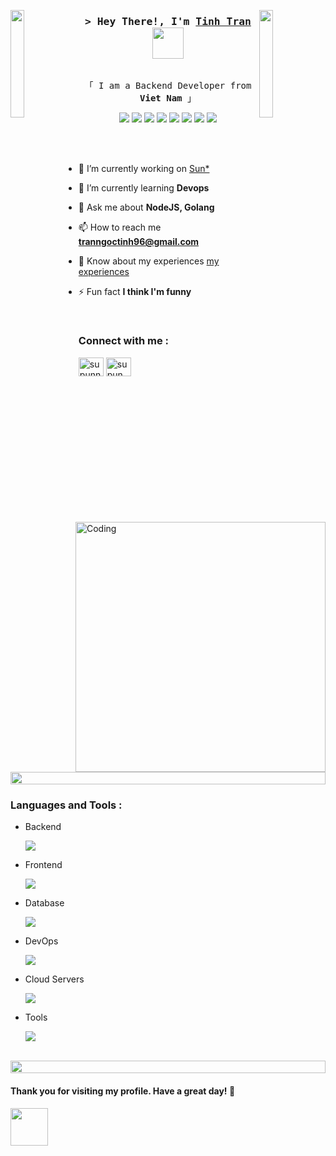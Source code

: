 <img align="left" src="https://user-images.githubusercontent.com/65187002/144930161-2f783401-8d27-4fdf-a2f7-cc0ba32f1f1f.gif" width="21%" style="display:inline;"><img align="right" src="https://user-images.githubusercontent.com/65187002/144930161-2f783401-8d27-4fdf-a2f7-cc0ba32f1f1f.gif" width="21%" style="display:inline;">


<h3 align="center">
        <samp>&gt; Hey There!, I'm
                <b>
                  <a target="_blank" href="https://alsiam.com">Tinh Tran</a>
                  <img src="https://media.giphy.com/media/mGcNjsfWAjY5AEZNw6/giphy.gif" width="50">
                </b>
        </samp>
</h3>

<p align="center">
  <samp>
    <!-- <a href="https://www.facebook.com/tinh.trannnn/">「 Facebook Me 」</a> -->
    <br>
    「 I am a Backend Developer from <b>Viet Nam</b> 」
    <br>

  </samp>
</p>




<p align="center">
<img src="https://img.shields.io/badge/-JavaScript-black?style=flat-square&logo=javascript"/>
<img src="https://img.shields.io/badge/-Golang-black?style=flat-square&logo=go"/>
<img src="https://img.shields.io/badge/-Nodejs-black?style=flat-square&logo=Node.js"/>
<img src="https://img.shields.io/badge/-Expressjs-black?style=flat-square&logo=Express.js"/>
<img src="https://img.shields.io/badge/-React-black?style=flat-square&logo=react"/>
<img src="https://img.shields.io/badge/-MongoDB-black?style=flat-square&logo=mongodb"/>
<img src="https://img.shields.io/badge/-MySQL-black?style=flat-square&logo=mysql"/>
<img src="https://img.shields.io/badge/-GitHub-black?style=flat-square&logo=github"/>
</p>

<img align="right" alt="Coding" width="400" src="https://user-images.githubusercontent.com/74038190/229223263-cf2e4b07-2615-4f87-9c38-e37600f8381a.gif">
<br><br>

- 🔭 I’m currently working on [Sun*](https://sun-asterisk.vn/)

- 🌱 I’m currently learning **Devops**

 <!-- - 👨‍💻 All of my projects are available at [supun's workspace](http://supun.traditionalme.life)-->

- 💬 Ask me about **NodeJS, Golang**

- 📫 How to reach me **tranngoctinh96@gmail.com**

- 📄 Know about my experiences [my experiences]([http://supun.traditionalme.life/#resume](https://www.linkedin.com/in/tinhtran2706/))

- ⚡ Fun fact **I think I'm funny**


<br>
<h3 align="left">Connect with me :</h3>
<p align="left">
<a href="https://www.linkedin.com/in/tinhtran2706/" target="blank"><img align="center" src="https://raw.githubusercontent.com/rahuldkjain/github-profile-readme-generator/master/src/images/icons/Social/linked-in-alt.svg" alt="supunnanayakkara" height="30" width="40" /></a>
<!-- <a href="https://stackoverflow.com/users/9565088/supun-nanayakkara" target="blank"><img align="center" src="https://raw.githubusercontent.com/rahuldkjain/github-profile-readme-generator/master/src/images/icons/Social/stack-overflow.svg" alt="supun-nanayakkara" height="30" width="40" /></a> -->
<a href="https://www.facebook.com/tinh.trannnn/" target="blank"><img align="center" src="https://raw.githubusercontent.com/rahuldkjain/github-profile-readme-generator/master/src/images/icons/Social/facebook.svg" alt="supun.nanayakkaraii" height="30" width="40" /></a>
<!-- <a href="https://instagram.com/supun___lk" target="blank"><img align="center" src="https://raw.githubusercontent.com/rahuldkjain/github-profile-readme-generator/master/src/images/icons/Social/instagram.svg" alt="supun___lk" height="30" width="40" /></a>
<a href="https://www.youtube.com/@supunnanayakkara" target="blank"><img align="center" src="https://raw.githubusercontent.com/rahuldkjain/github-profile-readme-generator/master/src/images/icons/Social/youtube.svg" alt="supun nanayakkara" height="30" width="40" /></a> -->
</p>
<br>
<img src="https://i.imgur.com/dBaSKWF.gif" height="20" width="100%">



<h3 align="left">Languages and Tools :</h3>

- Backend
  <p align="left">
    <a href="https://skillicons.dev">
      <img src="https://skillicons.dev/icons?i=nodejs,golang,express,nestjs,apollo,rabbitmq,kafka" />
    </a>
  </p>

- Frontend
  <p align="left">
    <a href="https://skillicons.dev">
      <img src="https://skillicons.dev/icons?i=ts,js,react,redux,materialui,bootstrap,antdesign" />
    </a>
  </p>

- Database
  <p align="left">
    <a href="https://skillicons.dev">
      <img src="https://skillicons.dev/icons?i=mongodb,mysql,postgresql,redis,dynamodb" />
    </a>
  </p>

- DevOps
  <p align="left">
    <a href="https://skillicons.dev">
      <img src="https://skillicons.dev/icons?i=jenkins,githubactions,kubernetes,docker,nginx" />
    </a>
  </p>

- Cloud Servers
  <p align="left">
    <a href="https://skillicons.dev">
      <img src="https://skillicons.dev/icons?i=aws,gcp,firebase" />
    </a>
  </p>

- Tools
  <p align="left">
    <a href="https://skillicons.dev">
      <img src="https://skillicons.dev/icons?i=git,github,vscode,postman,linux" />
    </a>
  </p>

<br/>

<img src="https://i.imgur.com/dBaSKWF.gif" height="20" width="100%">

<h4>Thank you for visiting my profile. Have a great day! 🌟</h2><img src="[Ni00ZWU2YzkyMjViZDEuZ2lmIn1dXSwiYXVkIjpbInVybjpzZXJ2aWNlOmZpbGUuZG93bmxvYWQiXX0.EXdtHcY0K3_YAE6xErW8kOB7M5LqSo9eBgkjhdOgd9s](https://i.pinimg.com/originals/1a/b4/e6/1ab4e6a7041358d80dd6809fd4b97395.gif)https://i.pinimg.com/originals/1a/b4/e6/1ab4e6a7041358d80dd6809fd4b97395.gif" width="60px">
